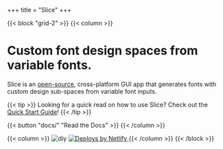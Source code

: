 +++
title = "Slice"
+++

{{< block "grid-2" >}}
{{< column >}}
# Custom font design spaces from variable fonts.

Slice is an [open-source](https://github.com/source-foundry/Slice), cross-platform GUI app that generates fonts with custom design sub-spaces from variable font inputs.

{{< tip >}}
Looking for a quick read on how to use Slice?  Check out the [Quick Start Guide](/docs/usage/#quick-start-guide)!
{{< /tip >}}

{{< button "docs/" "Read the Docs" >}}
{{< /column >}}

{{< column >}}
![diy](/images/hero.png)
  <a href="https://www.netlify.com">
    <img src="https://www.netlify.com/img/global/badges/netlify-color-accent.svg" alt="Deploys by Netlify" />
  </a>
{{< /column >}}
{{< /block >}}
